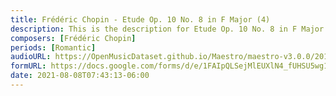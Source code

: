 ```yaml
---
title: Frédéric Chopin - Etude Op. 10 No. 8 in F Major (4)
description: This is the description for Etude Op. 10 No. 8 in F Major by Frédéric Chopin
composers: [Frédéric Chopin]
periods: [Romantic]
audioURL: https://OpenMusicDataset.github.io/Maestro/maestro-v3.0.0/2011/MIDI-Unprocessed_04_R1_2011_MID--AUDIO_R1-D2_04_Track04_wav.midi
formURL: https://docs.google.com/forms/d/e/1FAIpQLSejMlEUXlN4_fUHSU5wg1keF0n0Sw316jp414tyegqRBMIXWA/viewform
date: 2021-08-08T07:43:13-06:00
---
```

